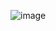![image](https://user-images.githubusercontent.com/122405130/221451038-8df738c1-bc7b-4f65-8c16-1aa7037fbe55.png)
